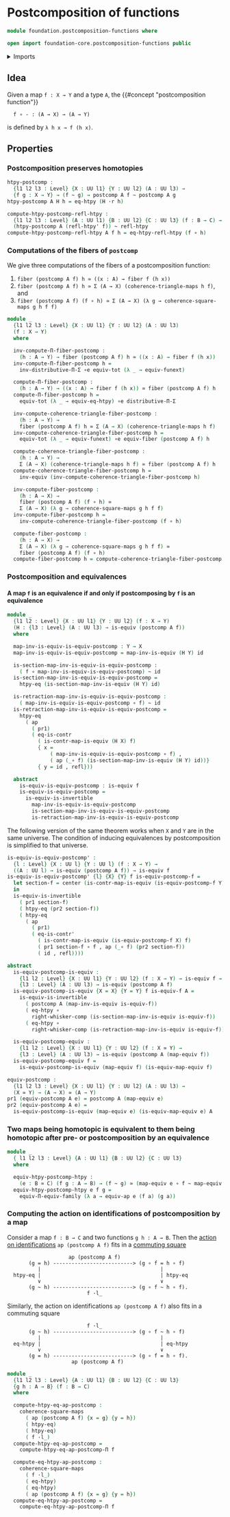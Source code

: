 # Postcomposition of functions

```agda
module foundation.postcomposition-functions where

open import foundation-core.postcomposition-functions public
```

<details><summary>Imports</summary>

```agda
open import foundation.action-on-identifications-functions
open import foundation.dependent-pair-types
open import foundation.function-extensionality
open import foundation.postcomposition-families-of-maps
open import foundation.universe-levels
open import foundation.whiskering-homotopies-composition

open import foundation-core.commuting-squares-of-maps
open import foundation-core.commuting-triangles-of-maps
open import foundation-core.contractible-maps
open import foundation-core.contractible-types
open import foundation-core.equivalences
open import foundation-core.fibers-of-maps
open import foundation-core.function-types
open import foundation-core.functoriality-dependent-function-types
open import foundation-core.functoriality-dependent-pair-types
open import foundation-core.homotopies
open import foundation-core.identity-types
open import foundation-core.type-theoretic-principle-of-choice
```

</details>

## Idea

Given a map `f : X → Y` and a type `A`, the
{{#concept "postcomposition function"}}

```text
  f ∘ - : (A → X) → (A → Y)
```

is defined by `λ h x → f (h x)`.

## Properties

### Postcomposition preserves homotopies

```agda
htpy-postcomp :
  {l1 l2 l3 : Level} {X : UU l1} {Y : UU l2} (A : UU l3) →
  {f g : X → Y} → (f ~ g) → postcomp A f ~ postcomp A g
htpy-postcomp A H h = eq-htpy (H ·r h)

compute-htpy-postcomp-refl-htpy :
  {l1 l2 l3 : Level} (A : UU l1) {B : UU l2} {C : UU l3} (f : B → C) →
  (htpy-postcomp A (refl-htpy' f)) ~ refl-htpy
compute-htpy-postcomp-refl-htpy A f h = eq-htpy-refl-htpy (f ∘ h)
```

### Computations of the fibers of `postcomp`

We give three computations of the fibers of a postcomposition function:

1. `fiber (postcomp A f) h ≃ ((x : A) → fiber f (h x))`
2. `fiber (postcomp A f) h ≃ Σ (A → X) (coherence-triangle-maps h f)`, and
3. `fiber (postcomp A f) (f ∘ h) ≃ Σ (A → X) (λ g → coherence-square-maps g h f f)`

```agda
module _
  {l1 l2 l3 : Level} {X : UU l1} {Y : UU l2} (A : UU l3)
  (f : X → Y)
  where

  inv-compute-Π-fiber-postcomp :
    (h : A → Y) → fiber (postcomp A f) h ≃ ((x : A) → fiber f (h x))
  inv-compute-Π-fiber-postcomp h =
    inv-distributive-Π-Σ ∘e equiv-tot (λ _ → equiv-funext)

  compute-Π-fiber-postcomp :
    (h : A → Y) → ((x : A) → fiber f (h x)) ≃ fiber (postcomp A f) h
  compute-Π-fiber-postcomp h =
    equiv-tot (λ _ → equiv-eq-htpy) ∘e distributive-Π-Σ

  inv-compute-coherence-triangle-fiber-postcomp :
    (h : A → Y) →
    fiber (postcomp A f) h ≃ Σ (A → X) (coherence-triangle-maps h f)
  inv-compute-coherence-triangle-fiber-postcomp h =
    equiv-tot (λ _ → equiv-funext) ∘e equiv-fiber (postcomp A f) h

  compute-coherence-triangle-fiber-postcomp :
    (h : A → Y) →
    Σ (A → X) (coherence-triangle-maps h f) ≃ fiber (postcomp A f) h
  compute-coherence-triangle-fiber-postcomp h =
    inv-equiv (inv-compute-coherence-triangle-fiber-postcomp h)

  inv-compute-fiber-postcomp :
    (h : A → X) →
    fiber (postcomp A f) (f ∘ h) ≃
    Σ (A → X) (λ g → coherence-square-maps g h f f)
  inv-compute-fiber-postcomp h =
    inv-compute-coherence-triangle-fiber-postcomp (f ∘ h)

  compute-fiber-postcomp :
    (h : A → X) →
    Σ (A → X) (λ g → coherence-square-maps g h f f) ≃
    fiber (postcomp A f) (f ∘ h)
  compute-fiber-postcomp h = compute-coherence-triangle-fiber-postcomp (f ∘ h)
```

### Postcomposition and equivalences

#### A map `f` is an equivalence if and only if postcomposing by `f` is an equivalence

```agda
module _
  {l1 l2 : Level} {X : UU l1} {Y : UU l2} (f : X → Y)
  (H : {l3 : Level} (A : UU l3) → is-equiv (postcomp A f))
  where

  map-inv-is-equiv-is-equiv-postcomp : Y → X
  map-inv-is-equiv-is-equiv-postcomp = map-inv-is-equiv (H Y) id

  is-section-map-inv-is-equiv-is-equiv-postcomp :
    ( f ∘ map-inv-is-equiv-is-equiv-postcomp) ~ id
  is-section-map-inv-is-equiv-is-equiv-postcomp =
    htpy-eq (is-section-map-inv-is-equiv (H Y) id)

  is-retraction-map-inv-is-equiv-is-equiv-postcomp :
    ( map-inv-is-equiv-is-equiv-postcomp ∘ f) ~ id
  is-retraction-map-inv-is-equiv-is-equiv-postcomp =
    htpy-eq
      ( ap
        ( pr1)
        ( eq-is-contr
          ( is-contr-map-is-equiv (H X) f)
          { x =
              ( map-inv-is-equiv-is-equiv-postcomp ∘ f) ,
              ( ap (_∘ f) (is-section-map-inv-is-equiv (H Y) id))}
          { y = id , refl}))

  abstract
    is-equiv-is-equiv-postcomp : is-equiv f
    is-equiv-is-equiv-postcomp =
      is-equiv-is-invertible
        map-inv-is-equiv-is-equiv-postcomp
        is-section-map-inv-is-equiv-is-equiv-postcomp
        is-retraction-map-inv-is-equiv-is-equiv-postcomp
```

The following version of the same theorem works when `X` and `Y` are in the same
universe. The condition of inducing equivalences by postcomposition is
simplified to that universe.

```agda
is-equiv-is-equiv-postcomp' :
  {l : Level} {X : UU l} {Y : UU l} (f : X → Y) →
  ((A : UU l) → is-equiv (postcomp A f)) → is-equiv f
is-equiv-is-equiv-postcomp' {l} {X} {Y} f is-equiv-postcomp-f =
  let section-f = center (is-contr-map-is-equiv (is-equiv-postcomp-f Y) id)
  in
  is-equiv-is-invertible
    ( pr1 section-f)
    ( htpy-eq (pr2 section-f))
    ( htpy-eq
      ( ap
        ( pr1)
        ( eq-is-contr'
          ( is-contr-map-is-equiv (is-equiv-postcomp-f X) f)
          ( pr1 section-f ∘ f , ap (_∘ f) (pr2 section-f))
          ( id , refl))))

abstract
  is-equiv-postcomp-is-equiv :
    {l1 l2 : Level} {X : UU l1} {Y : UU l2} (f : X → Y) → is-equiv f →
    {l3 : Level} (A : UU l3) → is-equiv (postcomp A f)
  is-equiv-postcomp-is-equiv {X = X} {Y = Y} f is-equiv-f A =
    is-equiv-is-invertible
      ( postcomp A (map-inv-is-equiv is-equiv-f))
      ( eq-htpy ∘
        right-whisker-comp (is-section-map-inv-is-equiv is-equiv-f))
      ( eq-htpy ∘
        right-whisker-comp (is-retraction-map-inv-is-equiv is-equiv-f))

  is-equiv-postcomp-equiv :
    {l1 l2 : Level} {X : UU l1} {Y : UU l2} (f : X ≃ Y) →
    {l3 : Level} (A : UU l3) → is-equiv (postcomp A (map-equiv f))
  is-equiv-postcomp-equiv f =
    is-equiv-postcomp-is-equiv (map-equiv f) (is-equiv-map-equiv f)

equiv-postcomp :
  {l1 l2 l3 : Level} {X : UU l1} {Y : UU l2} (A : UU l3) →
  (X ≃ Y) → (A → X) ≃ (A → Y)
pr1 (equiv-postcomp A e) = postcomp A (map-equiv e)
pr2 (equiv-postcomp A e) =
  is-equiv-postcomp-is-equiv (map-equiv e) (is-equiv-map-equiv e) A
```

### Two maps being homotopic is equivalent to them being homotopic after pre- or postcomposition by an equivalence

```agda
module _
  { l1 l2 l3 : Level} {A : UU l1} {B : UU l2} {C : UU l3}
  where

  equiv-htpy-postcomp-htpy :
    (e : B ≃ C) (f g : A → B) → (f ~ g) ≃ (map-equiv e ∘ f ~ map-equiv e ∘ g)
  equiv-htpy-postcomp-htpy e f g =
    equiv-Π-equiv-family (λ a → equiv-ap e (f a) (g a))
```

### Computing the action on identifications of postcomposition by a map

Consider a map `f : B → C` and two functions `g h : A → B`. Then the
[action on identifications](foundation.action-on-identifications-functions.md)
`ap (postcomp A f)` fits in a
[commuting square](foundation-core.commuting-squares-of-maps.md)

```text
                    ap (postcomp A f)
       (g = h) --------------------------> (g ∘ f = h ∘ f)
          |                                       |
  htpy-eq |                                       | htpy-eq
          ∨                                       ∨
       (g ~ h) --------------------------> (g ∘ f ~ h ∘ f).
                          f ·l_
```

Similarly, the action on identifications `ap (postcomp A f)` also fits in a
commuting square

```text
                          f ·l_
       (g ~ h) --------------------------> (g ∘ f ~ h ∘ f)
          |                                       |
  eq-htpy |                                       | eq-htpy
          ∨                                       ∨
       (g = h) --------------------------> (g ∘ f = h ∘ f).
                     ap (postcomp A f)
```

```agda
module _
  {l1 l2 l3 : Level} {A : UU l1} {B : UU l2} {C : UU l3}
  {g h : A → B} (f : B → C)
  where

  compute-htpy-eq-ap-postcomp :
    coherence-square-maps
      ( ap (postcomp A f) {x = g} {y = h})
      ( htpy-eq)
      ( htpy-eq)
      ( f ·l_)
  compute-htpy-eq-ap-postcomp =
    compute-htpy-eq-ap-postcomp-Π f

  compute-eq-htpy-ap-postcomp :
    coherence-square-maps
      ( f ·l_)
      ( eq-htpy)
      ( eq-htpy)
      ( ap (postcomp A f) {x = g} {y = h})
  compute-eq-htpy-ap-postcomp =
    compute-eq-htpy-ap-postcomp-Π f
```
